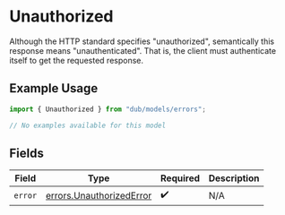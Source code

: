 # Unauthorized

Although the HTTP standard specifies "unauthorized", semantically this response means "unauthenticated". That is, the client must authenticate itself to get the requested response.

## Example Usage

```typescript
import { Unauthorized } from "dub/models/errors";

// No examples available for this model
```

## Fields

| Field                                                                | Type                                                                 | Required                                                             | Description                                                          |
| -------------------------------------------------------------------- | -------------------------------------------------------------------- | -------------------------------------------------------------------- | -------------------------------------------------------------------- |
| `error`                                                              | [errors.UnauthorizedError](../../models/errors/unauthorizederror.md) | :heavy_check_mark:                                                   | N/A                                                                  |